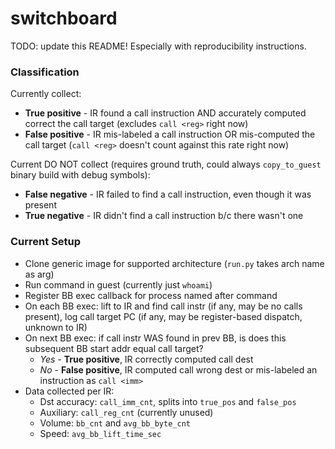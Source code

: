 # switchboard

TODO: update this README! Especially with reproducibility instructions.

### Classification

Currently collect:

* **True positive** - IR found a call instruction AND accurately computed correct the call target (excludes `call <reg>` right now)
* **False positive** - IR mis-labeled a call instruction OR mis-computed the call target (`call <reg>` doesn't count against this rate right now)

Current DO NOT collect (requires ground truth, could always `copy_to_guest` binary build with debug symbols):

* **False negative** - IR failed to find a call instruction, even though it was present
* **True negative** - IR didn't find a call instruction b/c there wasn't one

### Current Setup

* Clone generic image for supported architecture (`run.py` takes arch name as arg)
* Run command in guest (currently just `whoami`)
* Register BB exec callback for process named after command
* On each BB exec: lift to IR and find call instr (if any, may be no calls present), log call target PC (if any, may be register-based dispatch, unknown to IR)
* On next BB exec: if call instr WAS found in prev BB, is does this subsequent BB start addr equal call target?
    * *Yes* - **True positive**, IR correctly computed call dest
    * *No* - **False positive**, IR computed call wrong dest or mis-labeled an instruction as `call <imm>`
* Data collected per IR:
    * Dst accuracy: `call_imm_cnt`, splits into `true_pos` and `false_pos`
    * Auxiliary: `call_reg_cnt` (currently unused)
    * Volume: `bb_cnt` and `avg_bb_byte_cnt`
    * Speed: `avg_bb_lift_time_sec`
